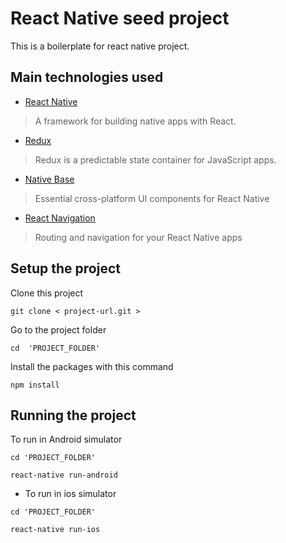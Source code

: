 # React Native seed project

This is a boilerplate for react native project.


## Main technologies used

- [React Native](https://github.com/facebook/react-native)

> A framework for building native apps with React.

- [Redux](http://redux.js.org/)

> Redux is a predictable state container for JavaScript apps.

- [Native Base](https://nativebase.io/)

> Essential cross-platform UI components for React Native

- [React Navigation](https://reactnavigation.org/)

> Routing and navigation for your React Native apps


## Setup the project

Clone this project

```
git clone < project-url.git >

```
Go to the project folder

```
cd  'PROJECT_FOLDER'
```
Install the packages with this command

```
npm install
```

## Running the project

To run in Android simulator

```
cd 'PROJECT_FOLDER'

react-native run-android
```

- To run in ios simulator

```
cd 'PROJECT_FOLDER'

react-native run-ios
```

